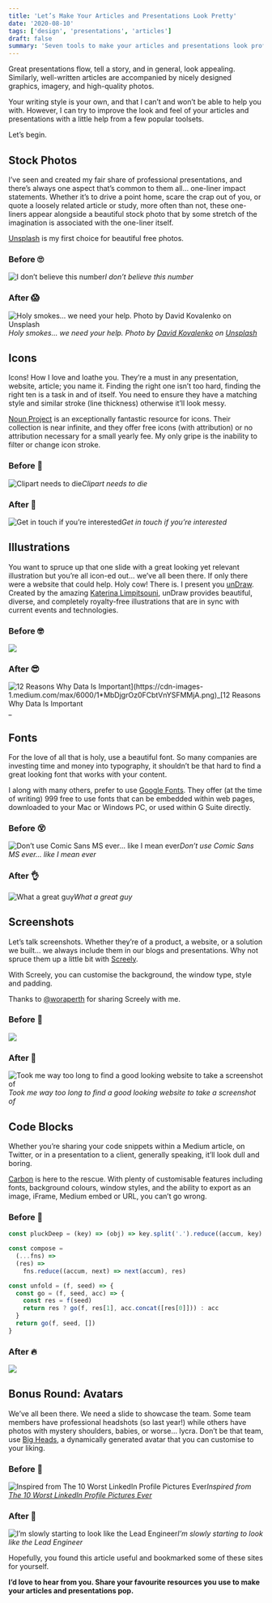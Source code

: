 ```yaml
---
title: 'Let’s Make Your Articles and Presentations Look Pretty'
date: '2020-08-10'
tags: ['design', 'presentations', 'articles']
draft: false
summary: 'Seven tools to make your articles and presentations look professional and consistent.'
---
```


Great presentations flow, tell a story, and in general, look appealing. Similarly, well-written articles are accompanied by nicely designed graphics, imagery, and high-quality photos.

Your writing style is your own, and that I can’t and won’t be able to help you with. However, I can try to improve the look and feel of your articles and presentations with a little help from a few popular toolsets.

Let’s begin.

## Stock Photos

I’ve seen and created my fair share of professional presentations, and there’s always one aspect that’s common to them all… one-liner impact statements. Whether it’s to drive a point home, scare the crap out of you, or quote a loosely related article or study, more often than not, these one-liners appear alongside a beautiful stock photo that by some stretch of the imagination is associated with the one-liner itself.

[Unsplash](https://unsplash.com/) is my first choice for beautiful free photos.

### Before 🙄

![I don’t believe this number](https://cdn-images-1.medium.com/max/6000/1*acgSO1W6gmo92OY-RJH-SA.png)_I don’t believe this number_

### After 😱

![Holy smokes… we need your help. Photo by [David Kovalenko](https://unsplash.com/@davidkovalenkoo?utm_source=unsplash&utm_medium=referral&utm_content=creditCopyText) on [Unsplash](https://unsplash.com/s/photos/failure?utm_source=unsplash&utm_medium=referral&utm_content=creditCopyText)](https://cdn-images-1.medium.com/max/8000/1*qnrHqcvt8oD9PHdGIpD4rg.png)_Holy smokes… we need your help. Photo by [David Kovalenko](https://unsplash.com/@davidkovalenkoo?utm_source=unsplash&utm_medium=referral&utm_content=creditCopyText) on [Unsplash](https://unsplash.com/s/photos/failure?utm_source=unsplash&utm_medium=referral&utm_content=creditCopyText)_

## Icons

Icons! How I love and loathe you. They’re a must in any presentation, website, article; you name it. Finding the right one isn’t too hard, finding the right ten is a task in and of itself. You need to ensure they have a matching style and similar stroke (line thickness) otherwise it’ll look messy.

[Noun Project](https://thenounproject.com/) is an exceptionally fantastic resource for icons. Their collection is near infinite, and they offer free icons (with attribution) or no attribution necessary for a small yearly fee. My only gripe is the inability to filter or change icon stroke.

### Before 🤡

![Clipart needs to die](https://cdn-images-1.medium.com/max/2000/1*u_9oUrmJ2eEmtlfsAlCp0w.png)_Clipart needs to die_

### After 🦄

![Get in touch if you’re interested](https://cdn-images-1.medium.com/max/8000/1*nh26wLY5IcOVPv6_EcPZUg.png)_Get in touch if you’re interested_

## Illustrations

You want to spruce up that one slide with a great looking yet relevant illustration but you’re all icon-ed out… we’ve all been there. If only there were a website that could help. Holy cow! There is. I present you [unDraw](https://undraw.co/). Created by the amazing [Katerina Limpitsouni](https://twitter.com/ninaLimpi), unDraw provides beautiful, diverse, and completely royalty-free illustrations that are in sync with current events and technologies.

### Before 🤓

![](https://cdn-images-1.medium.com/max/6000/1*fuTBa7Wn8PjkfpDetuHNng.png)

### After 😎

![[12 Reasons Why Data Is Important](https://www.c-q-l.org/resources/guides/12-reasons-why-data-is-important/#:~:text=Data%20allows%20organizations%20to%20more,locations%2C%20departments%2C%20and%20systems.)](https://cdn-images-1.medium.com/max/6000/1*MbDjgrOz0FCbtVnYSFMMjA.png)_[12 Reasons Why Data Is Important](https://www.c-q-l.org/resources/guides/12-reasons-why-data-is-important/#:~:text=Data%20allows%20organizations%20to%20more,locations%2C%20departments%2C%20and%20systems.)_

## Fonts

For the love of all that is holy, use a beautiful font. So many companies are investing time and money into typography, it shouldn’t be that hard to find a great looking font that works with your content.

I along with many others, prefer to use [Google Fonts](https://fonts.google.com/). They offer (at the time of writing) 999 free to use fonts that can be embedded within web pages, downloaded to your Mac or Windows PC, or used within G Suite directly.

### Before 😵

![Don’t use Comic Sans MS ever… like I mean ever](https://cdn-images-1.medium.com/max/6000/1*opCFQKSY6PXI72c40KxbnQ.png)_Don’t use Comic Sans MS ever… like I mean ever_

### After 👌

![What a great guy](https://cdn-images-1.medium.com/max/6000/1*Tn0cJyi-eIZWa6FnrFLdLQ.png)_What a great guy_

## Screenshots

Let’s talk screenshots. Whether they’re of a product, a website, or a solution we built… we always include them in our blogs and presentations. Why not spruce them up a little bit with [Screely](https://www.screely.com/).

With Screely, you can customise the background, the window type, style and padding.

Thanks to [@woraperth](https://medium.com/@woraperth) for sharing Screely with me.

### Before 🥱

![](https://cdn-images-1.medium.com/max/5528/1*KVZWwONO6FnNVl4fmVmibg.png)

### After 🤩

![Took me way too long to find a good looking website to take a screenshot of](https://cdn-images-1.medium.com/max/6328/1*MqQ3DWfkOwIMugafCzSdVw.png)_Took me way too long to find a good looking website to take a screenshot of_

## Code Blocks

Whether you’re sharing your code snippets within a Medium article, on Twitter, or in a presentation to a client, generally speaking, it’ll look dull and boring.

[Carbon](https://carbon.now.sh/) is here to the rescue. With plenty of customisable features including fonts, background colours, window styles, and the ability to export as an image, iFrame, Medium embed or URL, you can’t go wrong.

### Before 💩

```javascript
const pluckDeep = (key) => (obj) => key.split('.').reduce((accum, key) => accum[key], obj)

const compose =
  (...fns) =>
  (res) =>
    fns.reduce((accum, next) => next(accum), res)

const unfold = (f, seed) => {
  const go = (f, seed, acc) => {
    const res = f(seed)
    return res ? go(f, res[1], acc.concat([res[0]])) : acc
  }
  return go(f, seed, [])
}
```

### After 🔥

![](/static/images/blog/lets_make_your_articles_and_presentations_look_pretty/code.png)

## Bonus Round: Avatars

We’ve all been there. We need a slide to showcase the team. Some team members have professional headshots (so last year!) while others have photos with mystery shoulders, babies, or worse… lycra. Don’t be that team, use [Big Heads](https://bigheads.io/), a dynamically generated avatar that you can customise to your liking.

### Before 🤮

![Inspired from [The 10 Worst LinkedIn Profile Pictures Ever](https://www.linkedin.com/pulse/10-worst-linkedin-profile-pictures-ever-giorgio-minguzzi/)](https://cdn-images-1.medium.com/max/6000/1*EP8g_E_3_nVSS_BvIPVMTw.png)_Inspired from [The 10 Worst LinkedIn Profile Pictures Ever](https://www.linkedin.com/pulse/10-worst-linkedin-profile-pictures-ever-giorgio-minguzzi/)_

### After 🎉

![I’m slowly starting to look like the Lead Engineer](https://cdn-images-1.medium.com/max/6000/1*jT9kgxquCWMw8wPmLLrkww.png)_I’m slowly starting to look like the Lead Engineer_

Hopefully, you found this article useful and bookmarked some of these sites for yourself.

**I’d love to hear from you. Share your favourite resources you use to make your articles and presentations pop.**
